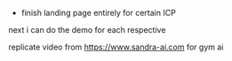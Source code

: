 - finish landing page entirely for certain ICP

next i can do the demo for each respective

replicate video from https://www.sandra-ai.com for gym ai